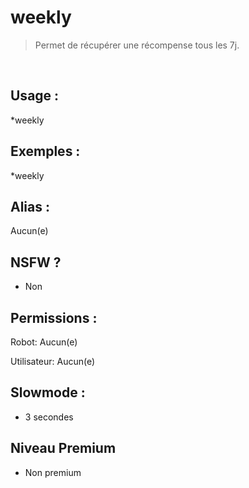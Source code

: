 # weekly

> Permet de récupérer une récompense tous les 7j.

<br>

## Usage :

*weekly

## Exemples :

*weekly

## Alias :

Aucun(e)

## NSFW ?

- Non

## Permissions :

Robot: Aucun(e)
<br>

Utilisateur: Aucun(e)

## Slowmode :

- 3 secondes

## Niveau Premium

- Non premium